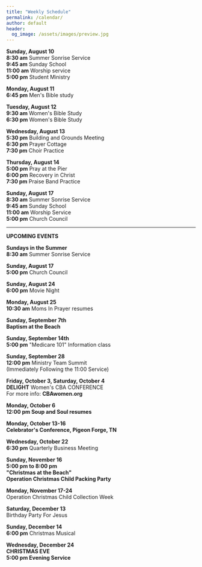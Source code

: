 ```yaml
---
title: "Weekly Schedule"
permalink: /calendar/
author: default
header:
  og_image: /assets/images/preview.jpg
---
```


<!--
**Example Day**
[10:00 am] Two Spaces At The End Of The Line ->
--
 title: "Weekly Schedule"
permalink: /calendar/
author: default
header:
  og_image: /assets/images/preview.jpg
---

<!--
**Example Day**
[10:00 am] Two Spaces At The End Of The Line ->
-->


  

**Sunday, August 10**  
**8:30 am** Summer Sonrise Service  
**9:45 am** Sunday School  
**11:00 am** Worship service  
**5:00 pm** Student Ministry


**Monday, August 11**  
**6:45 pm** Men's Bible study  

**Tuesday, August 12**  
**9:30 am** Women's Bible Study  
**6:30 pm** Women's Bible Study  

**Wednesday, August 13**  
**5:30 pm** Building and Grounds Meeting  
**6:30 pm** Prayer Cottage  
**7:30 pm** Choir Practice  

  **Thursday, August 14**   
  **5:00 pm** Pray at the Pier  
  **6:00 pm** Recovery in Christ  
  **7:30 pm** Praise Band Practice  

  **Sunday, August 17**  
  **8:30 am** Summer Sonrise Service  
  **9:45 am** Sunday School  
  **11:00 am** Worship Service  
  **5:00 pm** Church Council  
  

   
  





<hr>  

  **UPCOMING EVENTS** 


 
**Sundays in the Summer**   
**8:30 am** Summer Sonrise Service  

  
 **Sunday, August 17**  
 **5:00 pm** Church Council

  **Sunday, August 24**  
  **6:00 pm** Movie Night  

  **Monday, August 25**  
  **10:30 am** Moms In Prayer resumes  

  **Sunday, September 7th**  
  **Baptism at the Beach**   

  **Sunday, September 14th**  
  **5:00 pm** "Medicare 101" Information class
  

  **Sunday, September 28**  
  **12:00 pm** Ministry Team Summit  
  (Immediately Following the 11:00 Service)

  

  **Friday, October 3, Saturday, October 4**  
  **DELIGHT** Women's CBA CONFERENCE  
  For more info: **CBAwomen.org**

  **Monday, October 6**  
  **12:00 pm Soup and Soul resumes**

  **Monday, October 13-16**  
  **Celebrator's Conference, Pigeon Forge, TN**

  **Wednesday, October 22**  
  **6:30 pm** Quarterly Business Meeting  

  **Sunday, November 16**  
  **5:00 pm to 8:00 pm**  
  **"Christmas at the Beach"**  
  **Operation Christmas Child Packing Party**  

  **Monday, November 17-24**  
  Operation Christmas Child Collection Week  

  **Saturday, December 13**  
  Birthday Party For Jesus  

  **Sunday, December 14**  
  **6:00 pm** Christmas Musical  

  **Wednesday, December 24**  
  **CHRISTMAS EVE**  
  **5:00 pm Evening Service**

    

    



<!--





<!--

# Special Events

**Movie Night**
"The Jesus Revolution"
Sunday, June 23 at 6:00 pm
_Free admission, popcorn, and drinks_

![Jesus Revolution](/assets/images/jesus_revolution.png)

-->

